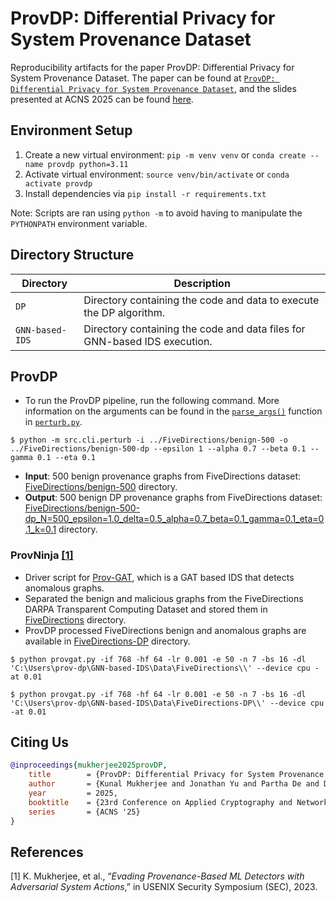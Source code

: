 # ProvDP: Differential Privacy for System Provenance Dataset

Reproducibility artifacts for the paper ProvDP: Differential Privacy for System Provenance Dataset. The paper can be found at [`ProvDP: Differential Privacy for System Provenance Dataset`](https://github.com/provdp/prov-dp/blob/main/ProvDP-ACNS25-paper.pdf), and the slides presented at ACNS 2025 can be found [here](https://github.com/provdp/prov-dp/blob/main/ProvDP-ACNS25-slides.pdf).

## Environment Setup
1. Create a new virtual environment: `pip -m venv venv` or `conda create --name provdp python=3.11`
2. Activate virtual environment: `source venv/bin/activate` or `conda activate provdp`
3. Install dependencies via `pip install -r requirements.txt`

Note: Scripts are ran using `python -m` to avoid having to manipulate the `PYTHONPATH` environment variable.

## Directory Structure

| Directory | Description|
| -------|-----------|
| `DP`        | Directory containing the code and data to execute the DP algorithm. |
| `GNN-based-IDS` | Directory containing the code and data files for GNN-based IDS execution. |

## ProvDP

- To run the ProvDP pipeline, run the following command. More information on the arguments can be found in the
[`parse_args()`](DP/ProvDP/src/cli/perturb.py#70) function in [`perturb.py`](DP/ProvDP/src/cli/perturb.py).

```shell
$ python -m src.cli.perturb -i ../FiveDirections/benign-500 -o ../FiveDirections/benign-500-dp --epsilon 1 --alpha 0.7 --beta 0.1 --gamma 0.1 --eta 0.1
```

- **Input**: 500 benign provenance graphs from FiveDirections dataset: [FiveDirections/benign-500](DP/FiveDirections/benign-500/) directory.
- **Output**: 500 benign DP provenance graphs from FiveDirections dataset: [FiveDirections/benign-500-dp_N=500_epsilon=1.0_delta=0.5_alpha=0.7_beta=0.1_gamma=0.1_eta=0.1_k=0.1](DP/FiveDirections/benign-500-dp_N=500_epsilon=1.0_delta=0.5_alpha=0.7_beta=0.1_gamma=0.1_eta=0.1_k=0.1/) directory.


### ProvNinja [[1]](#references)

* Driver script for [Prov-GAT](GNN-based-IDS/ProvNinja/provgat.py), which is a GAT based IDS that detects anomalous graphs.
* Separated the benign and malicious graphs from the FiveDirections DARPA Transparent Computing Dataset and stored them in  [FiveDirections](GNN-based-IDS/Data/FiveDirections/) directory.
* ProvDP processed FiveDirections benign and anomalous graphs are available in [FiveDirections-DP](GNN-based-IDS/Data/FiveDirections-DP/) directory.

```shell
$ python provgat.py -if 768 -hf 64 -lr 0.001 -e 50 -n 7 -bs 16 -dl 'C:\Users\prov-dp\GNN-based-IDS\Data\FiveDirections\\' --device cpu -at 0.01
```

```shell
$ python provgat.py -if 768 -hf 64 -lr 0.001 -e 50 -n 7 -bs 16 -dl 'C:\Users\prov-dp\GNN-based-IDS\Data\FiveDirections-DP\\' --device cpu -at 0.01
```

## Citing Us

```bibtex
@inproceedings{mukherjee2025provDP,
	title        = {ProvDP: Differential Privacy for System Provenance Dataset},
	author       = {Kunal Mukherjee and Jonathan Yu and Partha De and Dinil Mon Divakaran},
	year         = 2025,
	booktitle    = {23rd Conference on Applied Cryptography and Network Security (ACNS)},
	series       = {ACNS '25}
}
```

## References 

[1] K. Mukherjee, et al., “_Evading Provenance-Based ML Detectors with Adversarial System Actions_,” in
USENIX Security Symposium (SEC), 2023. <br>

